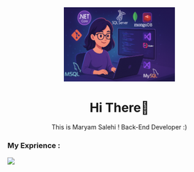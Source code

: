 <div align = 'center'>
  <img src ='./githubImage.png' alt = 'image' width = '250px'>
  <h1 >Hi There👋</h1>
<p>This is Maryam Salehi ! Back-End Developer :)</p>
</div>

<h3>My Exprience : </h3>
<img src='https://skillicons.dev/icons?i=cs,dotnet,git,github,html,css,js,bootstrap,jquery,mysql,redis'>
